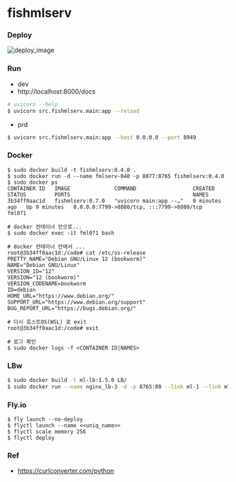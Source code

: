 # fishmlserv

### Deploy
![deploy_image](https://github.com/user-attachments/assets/24901b30-7704-4d0e-bdd4-c9b9782356db)

### Run
- dev
- http://localhost:8000/docs
```bash
# uvicorn --help
$ uvicorn src.fishmlserv.main:app --reload
```
- prd
```bash
$ uvicorn src.fishmlserv.main:app --host 0.0.0.0 --port 8949
```

### Docker
```
$ sudo docker build -t fishmlserv:0.4.0 .
$ sudo docker run -d --name fmlserv-040 -p 8877:8765 fishmlserv:0.4.0
$ sudo docker ps
CONTAINER ID   IMAGE              COMMAND                  CREATED         STATUS         PORTS                                       NAMES
3b34ff0aac1d   fishmlserv:0.7.0   "uvicorn main:app --…"   9 minutes ago   Up 9 minutes   0.0.0.0:7799->8080/tcp, :::7799->8080/tcp   fml071

# docker 컨테이너 안으로...
$ sudo docker exec -it fml071 bash

# docker 컨테이너 안에서 ...
root@3b34ff0aac1d:/code# cat /etc/os-release
PRETTY_NAME="Debian GNU/Linux 12 (bookworm)"
NAME="Debian GNU/Linux"
VERSION_ID="12"
VERSION="12 (bookworm)"
VERSION_CODENAME=bookworm
ID=debian
HOME_URL="https://www.debian.org/"
SUPPORT_URL="https://www.debian.org/support"
BUG_REPORT_URL="https://bugs.debian.org/"

# 다시 호스트OS(WSL) 로 exit
root@3b34ff0aac1d:/code# exit

# 로그 확인
$ sudo docker logs -f <CONTAINER ID|NAMES>
```

### LBw
```bash
$ sudo docker build -t ml-lb:1.5.0 LB/
$ sudo docker run --name nginx_lb-3 -d -p 8765:80 --link ml-1 --link ml-2 --name lb-2 ml-lb:1.5.0
```

### Fly.io
```
$ fly launch --no-deploy
$ flyctl launch --name <<uniq_name>>
$ flyctl scale memory 256
$ flyctl deploy 
```
### Ref
- https://curlconverter.com/python
